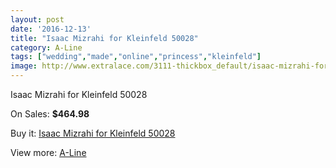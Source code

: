 ```yaml
---
layout: post
date: '2016-12-13'
title: "Isaac Mizrahi for Kleinfeld 50028"
category: A-Line
tags: ["wedding","made","online","princess","kleinfeld"]
image: http://www.extralace.com/3111-thickbox_default/isaac-mizrahi-for-kleinfeld-50028.jpg
---
```

Isaac Mizrahi for Kleinfeld 50028

On Sales: **$464.98**
<a href="https://www.extralace.com/a-line/1473-isaac-mizrahi-for-kleinfeld-50028.html"><amp-img layout="responsive" width="600" height="600" src="//www.extralace.com/3111-thickbox_default/isaac-mizrahi-for-kleinfeld-50028.jpg" alt="Isaac Mizrahi for Kleinfeld 50028 0" /></a>
<a href="https://www.extralace.com/a-line/1473-isaac-mizrahi-for-kleinfeld-50028.html"><amp-img layout="responsive" width="600" height="600" src="//www.extralace.com/3112-thickbox_default/isaac-mizrahi-for-kleinfeld-50028.jpg" alt="Isaac Mizrahi for Kleinfeld 50028 1" /></a>

Buy it: [Isaac Mizrahi for Kleinfeld 50028](https://www.extralace.com/a-line/1473-isaac-mizrahi-for-kleinfeld-50028.html "Isaac Mizrahi for Kleinfeld 50028")

View more: [A-Line](https://www.extralace.com/2-a-line "A-Line")